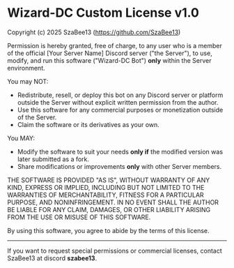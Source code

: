 # Wizard-DC Custom License v1.0

Copyright (c) 2025 SzaBee13 (https://github.com/SzaBee13)

Permission is hereby granted, free of charge, to any user who is a member of the official [Your Server Name] Discord server ("the Server"), to use, modify, and run this software ("Wizard-DC Bot") **only** within the Server environment.

You may NOT:
- Redistribute, resell, or deploy this bot on any Discord server or platform outside the Server without explicit written permission from the author.
- Use this software for any commercial purposes or monetization outside of the Server.
- Claim the software or its derivatives as your own.

You MAY:
- Modify the software to suit your needs **only if** the modified version was later submitted as a fork.
- Share modifications or improvements **only** with other Server members.

THE SOFTWARE IS PROVIDED "AS IS", WITHOUT WARRANTY OF ANY KIND, EXPRESS OR IMPLIED, INCLUDING BUT NOT LIMITED TO THE WARRANTIES OF MERCHANTABILITY, FITNESS FOR A PARTICULAR PURPOSE, AND NONINFRINGEMENT. IN NO EVENT SHALL THE AUTHOR BE LIABLE FOR ANY CLAIM, DAMAGES, OR OTHER LIABILITY ARISING FROM THE USE OR MISUSE OF THIS SOFTWARE.

By using this software, you agree to abide by the terms of this license.

---

If you want to request special permissions or commercial licenses, contact SzaBee13 at discord **szabee13**.